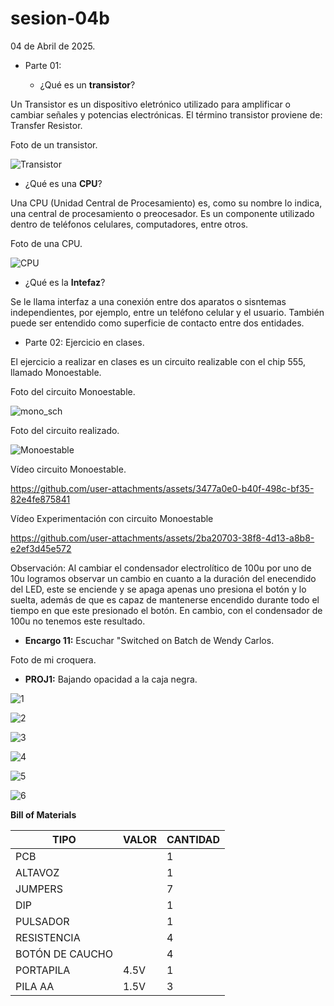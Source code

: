 # sesion-04b

04 de Abril de 2025.

 - Parte 01:

   - ¿Qué es un **transistor**?
 
 Un Transistor es un dispositivo eletrónico utilizado para amplificar o cambiar señales y potencias electrónicas. El término transistor proviene de: Transfer Resistor.

Foto de un transistor.

![Transistor](https://github.com/user-attachments/assets/9bb251ea-658f-499b-bd19-e2f43f4c4aa9)

   - ¿Qué es una **CPU**?

Una CPU (Unidad Central de Procesamiento) es, como su nombre lo indica, una central de procesamiento o preocesador. Es un componente utilizado dentro de teléfonos celulares, computadores, entre otros.

Foto de una CPU.

![CPU](https://github.com/user-attachments/assets/26b21124-2360-4eb8-b3f3-7d1434f2fdeb)

  - ¿Qué es la **Intefaz**?

Se le llama interfaz a una conexión entre dos aparatos o sisntemas independientes, por ejemplo, entre un teléfono celular y el usuario. También puede ser entendido como superficie de contacto entre dos entidades.

 - Parte 02: Ejercicio en clases.

El ejercicio a realizar en clases es un circuito realizable con el chip 555, llamado Monoestable.

Foto del circuito Monoestable.

![mono_sch](https://github.com/user-attachments/assets/c0064b23-b5c8-4a7c-9990-e366c087e964)

Foto del circuito realizado.

![Monoestable](https://github.com/user-attachments/assets/12493136-c0bc-4d8e-a986-6ed81f404631)

Vídeo circuito Monoestable.

https://github.com/user-attachments/assets/3477a0e0-b40f-498c-bf35-82e4fe875841

Vídeo Experimentación con circuito Monoestable

https://github.com/user-attachments/assets/2ba20703-38f8-4d13-a8b8-e2ef3d45e572

Observación: Al cambiar el condensador electrolítico de 100u por uno de 10u logramos observar un cambio en cuanto a la duración del enecendido del LED, este se enciende y se apaga apenas uno presiona el botón y lo suelta, además de que es capaz de mantenerse encendido durante todo el tiempo en que este presionado el botón. En cambio, con el condensador de 100u no tenemos este resultado.

 - **Encargo 11:** Escuchar "Switched on Batch de Wendy Carlos.

Foto de mi croquera.

 - **PROJ1:** Bajando opacidad a la caja negra.

![1](https://github.com/user-attachments/assets/4d81ab85-1edf-4a90-b10b-14d062425187)

![2](https://github.com/user-attachments/assets/d27bf3ee-ed29-4b18-9e2c-6e1ce893f26c)

![3](https://github.com/user-attachments/assets/f9255b11-da19-4ae3-97b7-4456e6ba93a6)

![4](https://github.com/user-attachments/assets/e88e6553-4a44-4ac1-a1a3-002a1ca34cd2)

![5](https://github.com/user-attachments/assets/4d929ece-26f6-4a5b-a545-78d55b1b8cf7)

![6](https://github.com/user-attachments/assets/48e051ae-cf1c-4149-8042-574c9058dff3)

**Bill of Materials**

| TIPO            | VALOR | CANTIDAD |
|-----------------|-------|----------|
| PCB             |       | 1        |
| ALTAVOZ         |       | 1        |
| JUMPERS         |       | 7        |
| DIP             |       | 1        |
| PULSADOR        |       | 1        |
| RESISTENCIA     |       | 4        |
| BOTÓN DE CAUCHO |       | 4        |
| PORTAPILA       | 4.5V  | 1        |
| PILA AA         | 1.5V  | 3        |

